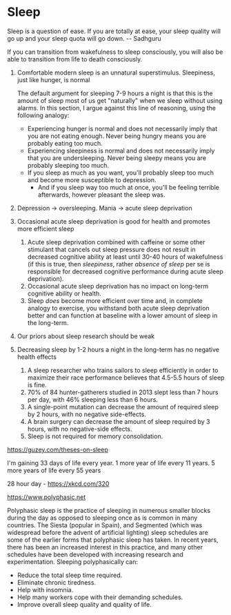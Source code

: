 # Sleep

Sleep is a question of ease. If you are totally at ease, your sleep quality will go up and your sleep quota will go down. -- Sadhguru

If you can transition from wakefulness to sleep consciously, you will also be able to transition from life to death consciously.

1. Comfortable modern sleep is an unnatural superstimulus. Sleepiness, just like hunger, is normal

    The default argument for sleeping 7-9 hours a night is that this is the amount of sleep most of us get "naturally" when we sleep without using alarms. In this section, I argue against this line of reasoning, using the following analogy:

    - Experiencing hunger is normal and does not necessarily imply that you are not eating enough. Never being hungry means you are probably eating too much.
    - Experiencing sleepiness is normal and does not necessarily imply that you are undersleeping. Never being sleepy means you are probably sleeping too much.
    - If you sleep as much as you want, you'll probably sleep too much and become more susceptible to depression.
      - And if you sleep way too much at once, you'll be feeling terrible afterwards, however pleasant the sleep was.

2. Depression -> oversleeping. Mania -> acute sleep deprivation
3. Occasional acute sleep deprivation is good for health and promotes more efficient sleep

    1. Acute sleep deprivation combined with caffeine or some other stimulant that cancels out sleep pressure does not result in decreased cognitive ability at least until 30-40 hours of wakefulness (if this is true, then *sleepiness*, rather *absence of sleep* per se is responsible for decreased cognitive performance during acute sleep deprivation).
    2. Occasional acute sleep deprivation has no impact on long-term cognitive ability or health.
    3. Sleep *does* become more efficient over time and, in complete analogy to exercise, you withstand both acute sleep deprivation better and can function at baseline with a lower amount of sleep in the long-term.

4. Our priors about sleep research should be weak
5. Decreasing sleep by 1-2 hours a night in the long-term has no negative health effects

    1. A sleep researcher who trains sailors to sleep efficiently in order to maximize their race performance believes that 4.5-5.5 hours of sleep is fine.
    2. 70% of 84 hunter-gatherers studied in 2013 slept less than 7 hours per day, with 46% sleeping less than 6 hours.
    3. A single-point mutation can decrease the amount of required sleep by 2 hours, with no negative side-effects.
    4. A brain surgery can decrease the amount of sleep required by 3 hours, with no negative-side effects.
    5. Sleep is not required for memory consolidation.

<https://guzey.com/theses-on-sleep>

I'm gaining 33 days of life every year. 1 more year of life every 11 years. 5 more years of life every 55 years

28 hour day - <https://xkcd.com/320>

<https://www.polyphasic.net>

Polyphasic sleep is the practice of sleeping in numerous smaller blocks during the day as opposed to sleeping once as is common in many countries. The Siesta (popular in Spain), and Segmented (which was widespread before the advent of artificial lighting) sleep schedules are some of the earlier forms that polyphasic sleep has taken. In recent years, there has been an increased interest in this practice, and many other schedules have been developed with increasing research and experimentation. Sleeping polyphasically can:

- Reduce the total sleep time required.
- Eliminate chronic tiredness.
- Help with insomnia.
- Help many workers cope with their demanding schedules.
- Improve overall sleep quality and quality of life.

